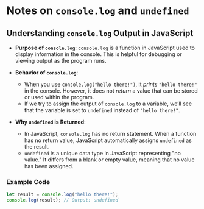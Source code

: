# Notes on `console.log` and `undefined`

## Understanding `console.log` Output in JavaScript

- **Purpose of `console.log`**: `console.log` is a function in JavaScript used to display information in the console. This is helpful for debugging or viewing output as the program runs.

- **Behavior of `console.log`**: 
  - When you use `console.log("hello there!")`, it *prints* `"hello there!"` in the console. However, it does not *return* a value that can be stored or used within the program.
  - If we try to assign the output of `console.log` to a variable, we’ll see that the variable is set to `undefined` instead of `"hello there!"`.

- **Why `undefined` is Returned**:
  - In JavaScript, `console.log` has no return statement. When a function has no return value, JavaScript automatically assigns `undefined` as the result.
  - `undefined` is a unique data type in JavaScript representing "no value." It differs from a blank or empty value, meaning that no value has been assigned.

### Example Code
```javascript
let result = console.log("hello there!");
console.log(result); // Output: undefined
